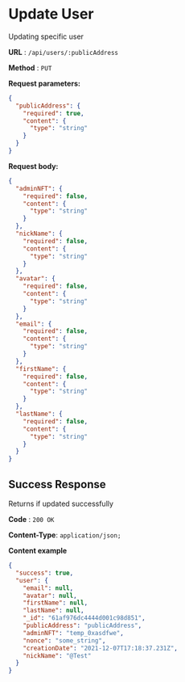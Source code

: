 # Update User

Updating specific user

**URL** : `/api/users/:publicAddress`

**Method** : `PUT`

**Request parameters:**

```json
{
  "publicAddress": {
    "required": true,
    "content": {
      "type": "string"
    }
  }
}
```

**Request body:**

```json
{
  "adminNFT": {
    "required": false,
    "content": {
      "type": "string"
    }
  },
  "nickName": {
    "required": false,
    "content": {
      "type": "string"
    }
  },
  "avatar": {
    "required": false,
    "content": {
      "type": "string"
    }
  },
  "email": {
    "required": false,
    "content": {
      "type": "string"
    }
  },
  "firstName": {
    "required": false,
    "content": {
      "type": "string"
    }
  },
  "lastName": {
    "required": false,
    "content": {
      "type": "string"
    }
  }
}
```

## Success Response

Returns if updated successfully

**Code** : `200 OK`

**Content-Type**: `application/json;`

**Content example**

```json
{
  "success": true,
  "user": {
    "email": null,
    "avatar": null,
    "firstName": null,
    "lastName": null,
    "_id": "61af976dc4444d001c98d851",
    "publicAddress": "publicAddress",
    "adminNFT": "temp_0xasdfwe",
    "nonce": "some_string",
    "creationDate": "2021-12-07T17:18:37.231Z",
    "nickName": "@Test"
  }
}
```
